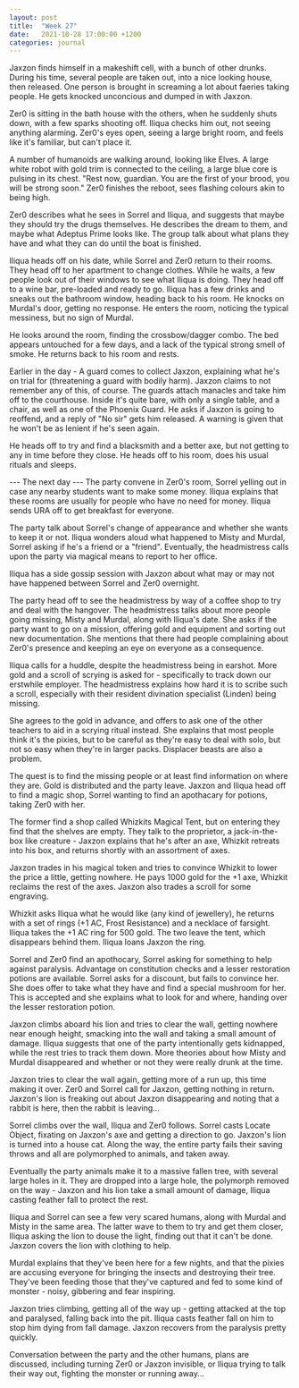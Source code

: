 ```yaml
---
layout: post
title:  "Week 27"
date:   2021-10-28 17:00:00 +1200
categories: journal
---
```

Jaxzon finds himself in a makeshift cell, with a bunch of other drunks. During his time, several people are taken out, into a nice looking house, then released. One person is brought in screaming a lot about faeries taking people. He gets knocked unconcious and dumped in with Jaxzon.

Zer0 is sitting in the bath house with the others, when he suddenly shuts down, with a few sparks shooting off. Iliqua checks him out, not seeing anything alarming. Zer0's eyes open, seeing a large bright room, and feels like it's familiar, but can't place it.

A number of humanoids are walking around, looking like Elves. A large white robot with gold trim is connected to the ceiling, a large blue core is pulsing in its chest. "Rest now, guardian. You are the first of your brood, you will be strong soon." Zer0 finishes the reboot, sees flashing colours akin to being high.

Zer0 describes what he sees in Sorrel and Iliqua, and suggests that maybe they should try the drugs themselves. He describes the dream to them, and maybe what Adeptus Prime looks like. The group talk about what plans they have and what they can do until the boat is finished.

Iliqua heads off on his date, while Sorrel and Zer0 return to their rooms. They head off to her apartment to change clothes. While he waits, a few people look out of their windows to see what Iliqua is doing. They head off to a wine bar, pre-loaded and ready to go. Iliqua has a few drinks and sneaks out the bathroom window, heading back to his room. He knocks on Murdal's door, getting no response. He enters the room, noticing the typical messiness, but no sign of Murdal.

He looks around the room, finding the crossbow/dagger combo. The bed appears untouched for a few days, and a lack of the typical strong smell of smoke. He returns back to his room and rests.

Earlier in the day - A guard comes to collect Jaxzon, explaining what he's on trial for (threatening a guard with bodily harm). Jaxzon claims to not remember any of this, of course. The guards attach manacles and take him off to the courthouse. Inside it's quite bare, with only a single table, and a chair, as well as one of the Phoenix Guard. He asks if Jaxzon is going to reoffend, and a reply of "No sir" gets him released. A warning is given that he won't be as lenient if he's seen again.

He heads off to try and find a blacksmith and a better axe, but not getting to any in time before they close. He heads off to his room, does his usual rituals and sleeps.

--- The next day ---
The party convene in Zer0's room, Sorrel yelling out in case any nearby students want to make some money. Iliqua explains that these rooms are usually for people who have no need for money. Iliqua sends URA off to get breakfast for everyone.

The party talk about Sorrel's change of appearance and whether she wants to keep it or not. Iliqua wonders aloud what happened to Misty and Murdal, Sorrel asking if he's a friend or a "friend". Eventually, the headmistress calls upon the party via magical means to report to her office.

Iliqua has a side gossip session with Jaxzon about what may or may not have happened between Sorrel and Zer0 overnight.

The party head off to see the headmistress by way of a coffee shop to try and deal with the hangover. The headmistress talks about more people going missing, Misty and Murdal, along with Iliqua's date. She asks if the party want to go on a mission, offering gold and equipment and sorting out new documentation. She mentions that there had people complaining about Zer0's presence and keeping an eye on everyone as a consequence.

Iliqua calls for a huddle, despite the headmistress being in earshot. More gold and a scroll of scrying is asked for - specifically to track down our erstwhile employer. The headmistress explains how hard it is to scribe such a scroll, especially with their resident divination specialist (Linden) being missing.

She agrees to the gold in advance, and offers to ask one of the other teachers to aid in a scrying ritual instead. She explains that most people think it's the pixies, but to be careful as they're easy to deal with solo, but not so easy when they're in larger packs. Displacer beasts are also a problem.

The quest is to find the missing people or at least find information on where they are. Gold is distributed and the party leave. Jaxzon and Iliqua head off to find a magic shop, Sorrel wanting to find an apothacary for potions, taking Zer0 with her.

The former find a shop called Whizkits Magical Tent, but on entering they find that the shelves are empty. They talk to the proprietor, a jack-in-the-box like creature - Jaxzon explains that he's after an axe, Whizkit retreats into his box, and returns shortly with an assortment of axes.

Jaxzon trades in his magical token and tries to convince Whizkit to lower the price a little, getting nowhere. He pays 1000 gold for the +1 axe, Whizkit reclaims the rest of the axes. Jaxzon also trades a scroll for some engraving. 

Whizkit asks Iliqua what he would like (any kind of jewellery), he returns with a set of rings (+1 AC, Frost Resistance) and a necklace of farsight. Iliqua takes the +1 AC ring for 500 gold. The two leave the tent, which disappears behind them. Iliqua loans Jaxzon the ring.

Sorrel and Zer0 find an apothocary, Sorrel asking for something to help against paralysis. Advantage on constitution checks and a lesser restoration potions are available. Sorrel asks for a discount, but fails to convince her. She does offer to take what they have and find a special mushroom for her. This is accepted and she explains what to look for and where, handing over the lesser restoration potion.

Jaxzon climbs aboard his lion and tries to clear the wall, getting nowhere near enough height, smacking into the wall and taking a small amount of damage. Iliqua suggests that one of the party intentionally gets kidnapped, while the rest tries to track them down. More theories about how Misty and Murdal disappeared and whether or not they were really drunk at the time.

Jaxzon tries to clear the wall again, getting more of a run up, this time making it over. Zer0 and Sorrel call for Jaxzon, getting nothing in return. Jaxzon's lion is freaking out about Jaxzon disappearing and noting that a rabbit is here, then the rabbit is leaving...

Sorrel climbs over the wall, Iliqua and Zer0 follows. Sorrel casts Locate Object, fixating on Jaxzon's axe and getting a direction to go. Jaxzon's lion is turned into a house cat. Along the way, the entire party fails their saving throws and all are polymorphed to animals, and taken away.

Eventually the party animals make it to a massive fallen tree, with several large holes in it. They are dropped into a large hole, the polymorph removed on the way - Jaxzon and his lion take a small amount of damage, Iliqua casting feather fall to protect the rest.

Iliqua and Sorrel can see a few very scared humans, along with Murdal and Misty in the same area. The latter wave to them to try and get them closer, Iliqua asking the lion to douse the light, finding out that it can't be done. Jaxzon covers the lion with clothing to help.

Murdal explains that they've been here for a few nights, and that the pixies are accusing everyone for bringing the insects and destroying their tree. They've been feeding those that they've captured and fed to some kind of monster - noisy, gibbering and fear inspiring.

Jaxzon tries climbing, getting all of the way up - getting attacked at the top and paralysed, falling back into the pit. Iliqua casts feather fall on him to stop him dying from fall damage. Jaxzon recovers from the paralysis pretty quickly.

Conversation between the party and the other humans, plans are discussed, including turning Zer0 or Jaxzon invisible, or Iliqua trying to talk their way out, fighting the monster or running away...